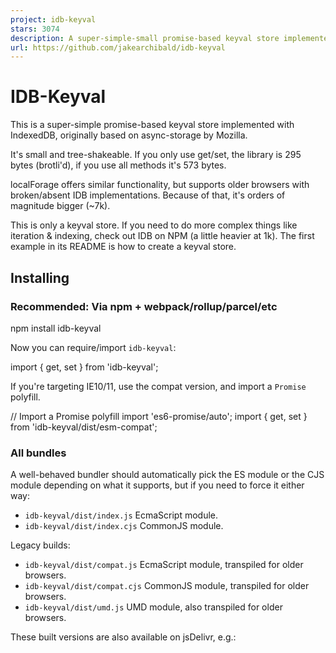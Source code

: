 ```yaml
---
project: idb-keyval
stars: 3074
description: A super-simple-small promise-based keyval store implemented with IndexedDB
url: https://github.com/jakearchibald/idb-keyval
---
```


IDB-Keyval
==========

This is a super-simple promise-based keyval store implemented with IndexedDB, originally based on async-storage by Mozilla.

It's small and tree-shakeable. If you only use get/set, the library is 295 bytes (brotli'd), if you use all methods it's 573 bytes.

localForage offers similar functionality, but supports older browsers with broken/absent IDB implementations. Because of that, it's orders of magnitude bigger (~7k).

This is only a keyval store. If you need to do more complex things like iteration & indexing, check out IDB on NPM (a little heavier at 1k). The first example in its README is how to create a keyval store.

Installing
----------

### Recommended: Via npm + webpack/rollup/parcel/etc

npm install idb-keyval

Now you can require/import `idb-keyval`:

import { get, set } from 'idb-keyval';

If you're targeting IE10/11, use the compat version, and import a `Promise` polyfill.

// Import a Promise polyfill
import 'es6-promise/auto';
import { get, set } from 'idb-keyval/dist/esm-compat';

### All bundles

A well-behaved bundler should automatically pick the ES module or the CJS module depending on what it supports, but if you need to force it either way:

-   `idb-keyval/dist/index.js` EcmaScript module.
-   `idb-keyval/dist/index.cjs` CommonJS module.

Legacy builds:

-   `idb-keyval/dist/compat.js` EcmaScript module, transpiled for older browsers.
-   `idb-keyval/dist/compat.cjs` CommonJS module, transpiled for older browsers.
-   `idb-keyval/dist/umd.js` UMD module, also transpiled for older browsers.

These built versions are also available on jsDelivr, e.g.:

<script src\="https://cdn.jsdelivr.net/npm/idb-keyval@6/dist/umd.js"\></script\>
<!-- Or in modern browsers: -->
<script type\="module"\>
  import { get, set } from 'https://cdn.jsdelivr.net/npm/idb-keyval@6/+esm';
</script\>

Usage
-----

### set:

import { set } from 'idb-keyval';

set('hello', 'world');

Since this is IDB-backed, you can store anything structured-clonable (numbers, arrays, objects, dates, blobs etc), although old Edge doesn't support `null`. Keys can be numbers, strings, `Date`s, (IDB also allows arrays of those values, but IE doesn't support it).

All methods return promises:

import { set } from 'idb-keyval';

set('hello', 'world')
  .then(() \=> console.log('It worked!'))
  .catch((err) \=> console.log('It failed!', err));

### get:

import { get } from 'idb-keyval';

// logs: "world"
get('hello').then((val) \=> console.log(val));

If there is no 'hello' key, then `val` will be `undefined`.

### setMany:

Set many keyval pairs at once. This is faster than calling `set` multiple times.

import { set, setMany } from 'idb-keyval';

// Instead of:
Promise.all(\[set(123, 456), set('hello', 'world')\])
  .then(() \=> console.log('It worked!'))
  .catch((err) \=> console.log('It failed!', err));

// It's faster to do:
setMany(\[
  \[123, 456\],
  \['hello', 'world'\],
\])
  .then(() \=> console.log('It worked!'))
  .catch((err) \=> console.log('It failed!', err));

This operation is also atomic – if one of the pairs can't be added, none will be added.

### getMany:

Get many keys at once. This is faster than calling `get` multiple times. Resolves with an array of values.

import { get, getMany } from 'idb-keyval';

// Instead of:
Promise.all(\[get(123), get('hello')\]).then((\[firstVal, secondVal\]) \=>
  console.log(firstVal, secondVal),
);

// It's faster to do:
getMany(\[123, 'hello'\]).then((\[firstVal, secondVal\]) \=>
  console.log(firstVal, secondVal),
);

### update:

Transforming a value (eg incrementing a number) using `get` and `set` is risky, as both `get` and `set` are async and non-atomic:

// Don't do this:
import { get, set } from 'idb-keyval';

get('counter').then((val) \=>
  set('counter', (val || 0) + 1);
);

get('counter').then((val) \=>
  set('counter', (val || 0) + 1);
);

With the above, both `get` operations will complete first, each returning `undefined`, then each set operation will be setting `1`. You could fix the above by queuing the second `get` on the first `set`, but that isn't always feasible across multiple pieces of code. Instead:

// Instead:
import { update } from 'idb-keyval';

update('counter', (val) \=> (val || 0) + 1);
update('counter', (val) \=> (val || 0) + 1);

This will queue the updates automatically, so the first `update` set the `counter` to `1`, and the second `update` sets it to `2`.

### del:

Delete a particular key from the store.

import { del } from 'idb-keyval';

del('hello');

### delMany:

Delete many keys at once. This is faster than calling `del` multiple times.

import { del, delMany } from 'idb-keyval';

// Instead of:
Promise.all(\[del(123), del('hello')\])
  .then(() \=> console.log('It worked!'))
  .catch((err) \=> console.log('It failed!', err));

// It's faster to do:
delMany(\[123, 'hello'\])
  .then(() \=> console.log('It worked!'))
  .catch((err) \=> console.log('It failed!', err));

### clear:

Clear all values in the store.

import { clear } from 'idb-keyval';

clear();

### entries:

Get all entries in the store. Each entry is an array of `[key, value]`.

import { entries } from 'idb-keyval';

// logs: \[\[123, 456\], \['hello', 'world'\]\]
entries().then((entries) \=> console.log(entries));

### keys:

Get all keys in the store.

import { keys } from 'idb-keyval';

// logs: \[123, 'hello'\]
keys().then((keys) \=> console.log(keys));

### values:

Get all values in the store.

import { values } from 'idb-keyval';

// logs: \[456, 'world'\]
values().then((values) \=> console.log(values));

### Custom stores:

By default, the methods above use an IndexedDB database named `keyval-store` and an object store named `keyval`. If you want to use something different, see custom stores.
